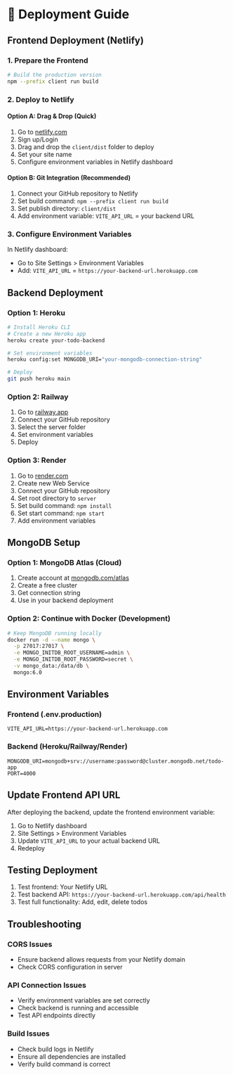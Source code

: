 # 🚀 Deployment Guide

## Frontend Deployment (Netlify)

### 1. Prepare the Frontend
```bash
# Build the production version
npm --prefix client run build
```

### 2. Deploy to Netlify

#### Option A: Drag & Drop (Quick)
1. Go to [netlify.com](https://netlify.com)
2. Sign up/Login
3. Drag and drop the `client/dist` folder to deploy
4. Set your site name
5. Configure environment variables in Netlify dashboard

#### Option B: Git Integration (Recommended)
1. Connect your GitHub repository to Netlify
2. Set build command: `npm --prefix client run build`
3. Set publish directory: `client/dist`
4. Add environment variable: `VITE_API_URL` = your backend URL

### 3. Configure Environment Variables
In Netlify dashboard:
- Go to Site Settings > Environment Variables
- Add: `VITE_API_URL` = `https://your-backend-url.herokuapp.com`

## Backend Deployment

### Option 1: Heroku
```bash
# Install Heroku CLI
# Create a new Heroku app
heroku create your-todo-backend

# Set environment variables
heroku config:set MONGODB_URI="your-mongodb-connection-string"

# Deploy
git push heroku main
```

### Option 2: Railway
1. Go to [railway.app](https://railway.app)
2. Connect your GitHub repository
3. Select the server folder
4. Set environment variables
5. Deploy

### Option 3: Render
1. Go to [render.com](https://render.com)
2. Create new Web Service
3. Connect your GitHub repository
4. Set root directory to `server`
5. Set build command: `npm install`
6. Set start command: `npm start`
7. Add environment variables

## MongoDB Setup

### Option 1: MongoDB Atlas (Cloud)
1. Create account at [mongodb.com/atlas](https://mongodb.com/atlas)
2. Create a free cluster
3. Get connection string
4. Use in your backend deployment

### Option 2: Continue with Docker (Development)
```bash
# Keep MongoDB running locally
docker run -d --name mongo \
  -p 27017:27017 \
  -e MONGO_INITDB_ROOT_USERNAME=admin \
  -e MONGO_INITDB_ROOT_PASSWORD=secret \
  -v mongo_data:/data/db \
  mongo:6.0
```

## Environment Variables

### Frontend (.env.production)
```
VITE_API_URL=https://your-backend-url.herokuapp.com
```

### Backend (Heroku/Railway/Render)
```
MONGODB_URI=mongodb+srv://username:password@cluster.mongodb.net/todo-app
PORT=4000
```

## Update Frontend API URL

After deploying the backend, update the frontend environment variable:
1. Go to Netlify dashboard
2. Site Settings > Environment Variables
3. Update `VITE_API_URL` to your actual backend URL
4. Redeploy

## Testing Deployment

1. Test frontend: Your Netlify URL
2. Test backend API: `https://your-backend-url.herokuapp.com/api/health`
3. Test full functionality: Add, edit, delete todos

## Troubleshooting

### CORS Issues
- Ensure backend allows requests from your Netlify domain
- Check CORS configuration in server

### API Connection Issues
- Verify environment variables are set correctly
- Check backend is running and accessible
- Test API endpoints directly

### Build Issues
- Check build logs in Netlify
- Ensure all dependencies are installed
- Verify build command is correct
